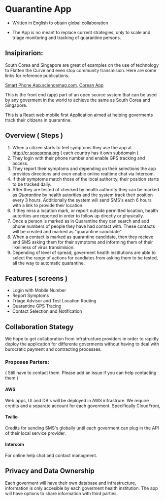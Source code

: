 # Quarantine App

* Written in English to obtain global collaboration

* The App is no meant to replace current strategies, only to scale and triage monitoring and tracking of quarantine persons.

## Insipirarion:
South Corea and Singapore are great of examples on the use of technology to Flatten the Curve and even stop community transmision. Here are some links for reference publications.

[Smart Phone App](https://www.technologyreview.com/s/615329/coronavirus-south-korea-smartphone-app-quarantine/),[sciencemag.com](https://www.sciencemag.org/news/2020/03/coronavirus-cases-have-dropped-sharply-south-korea-whats-secret-its-success),
[Corean App](https://www.mois.go.kr/frt/bbs/type002/commonSelectBoardArticle.do;jsessionid=7bA+UtY0JOIXJytznXoyYNHR.node40?]bbsId=BBSMSTR_000000000205&nttId=76155)

This is the front end (app) part of an open source system that can be used by any goverment in the world to achieve the same as South Corea and Singapore.

This is a React web mobile first Application aimed at helping goverments track their citizens in quarantine.

## Overview ( Steps )

1. When a citizen starts to feel symptoms they use the app at http://cr.soscorona.org ( each country has it own subdomain ) 
2. They login with their phone number and enable GPS tracking and access.
3. They report their symptoms and depending on their selections the app provides directions and even enable online realtime chat via Intercom.
4. If their symptoms match those of the local authority, their position starts to be tracked daily.
5. After they are tested of checked by health authority they can be marked as *Quarantine* by health autorities and the system track their position every 3 hours. Additionally the system will send SMS's each 6 hours with a link to provide their location. 
6. If they miss a location mark, or report outside permitted location, health autorities are reported in order to follow up directly or physically.
7. Once a person is marked as in Quarantine they can search and add phone numbers of people they have had contact with. These contacts will be created and marked as "quarantine candidate"
8. When a contact is marked as quarantine candidate, then they recieve and SMS asking them for their symptoms and informing them of their likeliness of virus transimision. 
9. Depending of level of spread, goverment health institutions are able to select the range of actions for candiates from asking them to be tested, all the way to automatic quarantine.

## Features ( screens )
* Login with Mobile Number
* Report Symptoms
* Triage Advisor and Test Location Routing
* Quarantine GPS Tracing
* Contact Selection and Notification

## Collaboration Stategy
We hope to get collaboration from infratructure providers in order to rapidly deploy the application for differente goverments without having to deal with burocratic payment and contracting processes.

### Proposes Parters: 
( Still have to contact them. Please add an issue if you can help contacting them )

#### AWS
Web apps, UI and DB's will be deployed in AWS infrastrure. We require credits and a separate account for each goverment. Specifically CloudFront, 

#### Twilio
Credits for sending SMS's globally until each goverment can plug in the API of their local service provider.

#### Intercom
For online help chat and contact managment. 

## Privacy and Data Ownership
Each goverment will have their own database and infrastructure, information is only accesible by each goverment health institution. The app will have options to share information with third parties.
